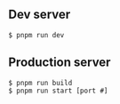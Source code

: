 ## Dev server

```shell
$ pnpm run dev
```

## Production server

```shell
$ pnpm run build
$ pnpm run start [port #]
```
